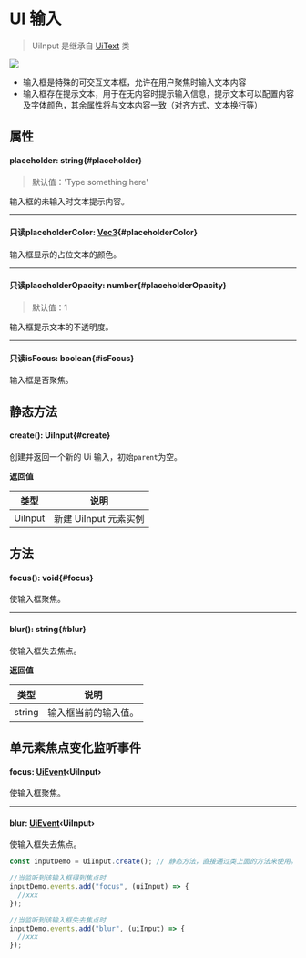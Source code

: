 <script setup>
import '/style.css'
</script>

# UI 输入

> UiInput 是继承自 [UiText](/ClientUI/node/UiText) 类

![](/QQ20240923-102409.png)

- 输入框是特殊的可交互文本框，允许在用户聚焦时输入文本内容
- 输入框存在提示文本，用于在无内容时提示输入信息，提示文本可以配置内容及字体颜色，其余属性将与文本内容一致（对齐方式、文本换行等）

## 属性

#### <font id="API" />placeholder<font id="Type">: string</font>{#placeholder}

> 默认值：'Type something here'

输入框的未输入时文本提示内容。

---

#### <font id="API" /><font id="ReadOnly">只读</font>placeholderColor<font id="Type">: [Vec3](/ClientUI/maths/Vec3)</font>{#placeholderColor}

输入框显示的占位文本的颜色。

---

#### <font id="API" /><font id="ReadOnly">只读</font>placeholderOpacity<font id="Type">: number</font>{#placeholderOpacity}

> 默认值：1

输入框提示文本的不透明度。

---

#### <font id="API" /><font id="ReadOnly">只读</font>isFocus<font id="Type">: boolean</font>{#isFocus}

输入框是否聚焦。

## 静态方法

#### <font id="API" />create()<font id="Type">: UiInput</font>{#create}

创建并返回一个新的 Ui 输入，初始`parent`为空。

**返回值**

| **类型** | **说明**              |
| -------- | --------------------- |
| UiInput  | 新建 UiInput 元素实例 |

## 方法

#### <font id="API" />focus()<font id="Type">: void</font>{#focus}

使输入框聚焦。

---

#### <font id="API" />blur()<font id="Type">: string</font>{#blur}

使输入框失去焦点。

**返回值**

| **类型** | **说明**             |
| -------- | -------------------- |
| string   | 输入框当前的输入值。 |

## 单元素焦点变化监听事件

#### <font id="API" />focus<font id="Type">: [UiEvent](/ClientUI/UiEvent)‹UiInput›</font>

使输入框聚焦。

---

#### <font id="API" />blur<font id="Type">: [UiEvent](/ClientUI/UiEvent)‹UiInput›</font>

使输入框失去焦点。

```javascript
const inputDemo = UiInput.create(); // 静态方法，直接通过类上面的方法来使用。

//当监听到该输入框得到焦点时
inputDemo.events.add("focus", (uiInput) => {
  //xxx
});

//当监听到该输入框失去焦点时
inputDemo.events.add("blur", (uiInput) => {
  //xxx
});
```
